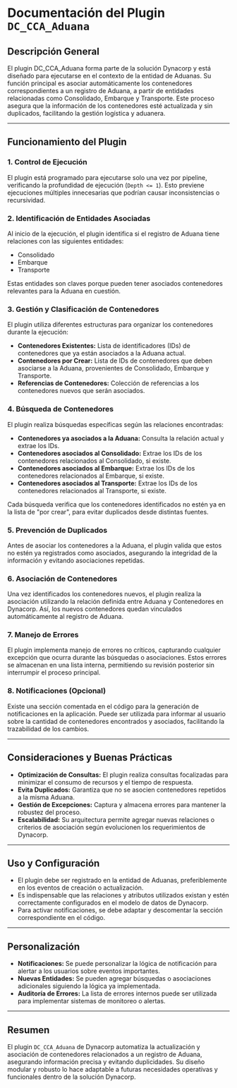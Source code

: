 # Documentación del Plugin `DC_CCA_Aduana`

## Descripción General

El plugin DC_CCA_Aduana forma parte de la solución Dynacorp y está diseñado para ejecutarse en el contexto de la entidad de Aduanas. Su función principal es asociar automáticamente los contenedores correspondientes a un registro de Aduana, a partir de entidades relacionadas como Consolidado, Embarque y Transporte. Este proceso asegura que la información de los contenedores esté actualizada y sin duplicados, facilitando la gestión logística y aduanera.

---

## Funcionamiento del Plugin

### 1. Control de Ejecución

El plugin está programado para ejecutarse solo una vez por pipeline, verificando la profundidad de ejecución (`Depth <= 1`). Esto previene ejecuciones múltiples innecesarias que podrían causar inconsistencias o recursividad.

### 2. Identificación de Entidades Asociadas

Al inicio de la ejecución, el plugin identifica si el registro de Aduana tiene relaciones con las siguientes entidades:
- Consolidado
- Embarque
- Transporte

Estas entidades son claves porque pueden tener asociados contenedores relevantes para la Aduana en cuestión.

### 3. Gestión y Clasificación de Contenedores

El plugin utiliza diferentes estructuras para organizar los contenedores durante la ejecución:
- **Contenedores Existentes:** Lista de identificadores (IDs) de contenedores que ya están asociados a la Aduana actual.
- **Contenedores por Crear:** Lista de IDs de contenedores que deben asociarse a la Aduana, provenientes de Consolidado, Embarque y Transporte.
- **Referencias de Contenedores:** Colección de referencias a los contenedores nuevos que serán asociados.

### 4. Búsqueda de Contenedores

El plugin realiza búsquedas específicas según las relaciones encontradas:
- **Contenedores ya asociados a la Aduana:** Consulta la relación actual y extrae los IDs.
- **Contenedores asociados al Consolidado:** Extrae los IDs de los contenedores relacionados al Consolidado, si existe.
- **Contenedores asociados al Embarque:** Extrae los IDs de los contenedores relacionados al Embarque, si existe.
- **Contenedores asociados al Transporte:** Extrae los IDs de los contenedores relacionados al Transporte, si existe.

Cada búsqueda verifica que los contenedores identificados no estén ya en la lista de "por crear", para evitar duplicados desde distintas fuentes.

### 5. Prevención de Duplicados

Antes de asociar los contenedores a la Aduana, el plugin valida que estos no estén ya registrados como asociados, asegurando la integridad de la información y evitando asociaciones repetidas.

### 6. Asociación de Contenedores

Una vez identificados los contenedores nuevos, el plugin realiza la asociación utilizando la relación definida entre Aduana y Contenedores en Dynacorp. Así, los nuevos contenedores quedan vinculados automáticamente al registro de Aduana.

### 7. Manejo de Errores

El plugin implementa manejo de errores no críticos, capturando cualquier excepción que ocurra durante las búsquedas o asociaciones. Estos errores se almacenan en una lista interna, permitiendo su revisión posterior sin interrumpir el proceso principal.

### 8. Notificaciones (Opcional)

Existe una sección comentada en el código para la generación de notificaciones en la aplicación. Puede ser utilizada para informar al usuario sobre la cantidad de contenedores encontrados y asociados, facilitando la trazabilidad de los cambios.

---

## Consideraciones y Buenas Prácticas

- **Optimización de Consultas:** El plugin realiza consultas focalizadas para minimizar el consumo de recursos y el tiempo de respuesta.
- **Evita Duplicados:** Garantiza que no se asocien contenedores repetidos a la misma Aduana.
- **Gestión de Excepciones:** Captura y almacena errores para mantener la robustez del proceso.
- **Escalabilidad:** Su arquitectura permite agregar nuevas relaciones o criterios de asociación según evolucionen los requerimientos de Dynacorp.

---

## Uso y Configuración

- El plugin debe ser registrado en la entidad de Aduanas, preferiblemente en los eventos de creación o actualización.
- Es indispensable que las relaciones y atributos utilizados existan y estén correctamente configurados en el modelo de datos de Dynacorp.
- Para activar notificaciones, se debe adaptar y descomentar la sección correspondiente en el código.

---

## Personalización

- **Notificaciones:** Se puede personalizar la lógica de notificación para alertar a los usuarios sobre eventos importantes.
- **Nuevas Entidades:** Se pueden agregar búsquedas o asociaciones adicionales siguiendo la lógica ya implementada.
- **Auditoría de Errores:** La lista de errores internos puede ser utilizada para implementar sistemas de monitoreo o alertas.

---

## Resumen

El plugin `DC_CCA_Aduana` de Dynacorp automatiza la actualización y asociación de contenedores relacionados a un registro de Aduana, asegurando información precisa y evitando duplicidades. Su diseño modular y robusto lo hace adaptable a futuras necesidades operativas y funcionales dentro de la solución Dynacorp.